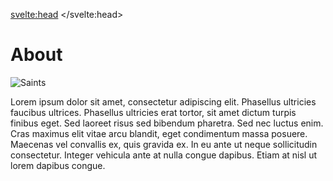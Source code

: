 <svelte:head>
	<title>About</title>
</svelte:head>

# About

![Saints](/images/saints.png)

Lorem ipsum dolor sit amet, consectetur adipiscing elit. Phasellus ultricies faucibus ultrices. Phasellus ultricies erat tortor, sit amet dictum turpis finibus eget. Sed laoreet risus sed bibendum pharetra. Sed nec luctus enim. Cras maximus elit vitae arcu blandit, eget condimentum massa posuere. Maecenas vel convallis ex, quis gravida ex. In eu ante ut neque sollicitudin consectetur. Integer vehicula ante at nulla congue dapibus. Etiam at nisl ut lorem dapibus congue.